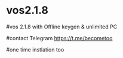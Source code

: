 # vos2.1.8

#vos 2.1.8 with Offline keygen & unlimited PC

#contact  Telegram https://t.me/becometoo

#one time instlation too

